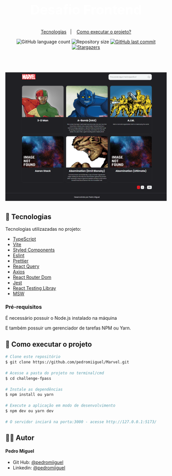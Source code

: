 <h1 align="center" style="color:white; font-size: 2.6rem; line-height: 3.9rem;font-weight: 700;">
    Desafio Frontend
</h1>

<p align="center">
  <a href="#-tecnologias">Tecnologias</a>&nbsp;&nbsp;&nbsp;|&nbsp;&nbsp;&nbsp;
  <a href="#-como-executar-o-projeto">Como executar o projeto?</a>
</p>

<p align="center">
  <img alt="GitHub language count" src="https://img.shields.io/github/languages/count/pedromiiguel/Marvel">

  <img alt="Repository size" src="https://img.shields.io/github/repo-size/pedromiiguel/Marvel">

  <a href="https://github.com/pedromiiguel/Marvel/commits/master">
    <img alt="GitHub last commit" src="https://img.shields.io/github/last-commit/pedromiiguel/Marvel">
  </a>

   <a href="https://github.com/pedromiiguel/Marvel/stargazers">
    <img alt="Stargazers" src="https://img.shields.io/github/stars/pedromiiguel/Marvel?style=social">
  </a>
</p>

<br/>

<h1 align="center">
     <img alt="Marvel" title="Marvel" src=".github/preview.png"/>
</h1>

## 🚀 Tecnologias

Tecnologias utilizazadas no projeto:

- [TypeScript](https://www.typescriptlang.org/)
- [Vite](https://vitejs.dev/)
- [Styled Components](https://styled-components.com/)
- [Eslint](https://eslint.org/)
- [Prettier](https://prettier.io/)
- [React Query](https://tanstack.com/query/latest)
- [Axios](https://axios-http.com/ptbr/docs/intro)
- [React Router Dom](https://reactrouter.com/en/main)
- [Jest](https://jestjs.io/pt-BR/)
- [React Testing Libray](https://testing-library.com/)
- [MSW](https://mswjs.io/)








### Pré-requisitos

<p> É necessário possuir o Node.js instalado na máquina </p>
<p>E também possuir um gerenciador de tarefas NPM ou Yarn.</p>


## 🔧 Como executar o projeto

```bash
# Clone este repositório
$ git clone https://github.com/pedromiiguel/Marvel.git

# Acesse a pasta do projeto no terminal/cmd
$ cd challenge-fpass

# Instale as dependências
$ npm install ou yarn

# Execute a aplicação em modo de desenvolvimento
$ npm dev ou yarn dev

# O servidor inciará na porta:3000 - acesse http://127.0.0.1:5173/
```

## :man_astronaut: Autor

#### Pedro Miguel

- Git Hub: <a href="https://github.com/pedromiiguel" target="_blank" >@pedromiiguel</a>
- Linkedin: <a href="https://www.linkedin.com/in/pedro-miiguel" target="_blank" >@pedromiiguel</a>